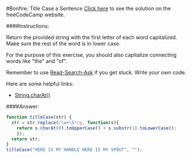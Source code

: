 #Bonfire: Title Case a Sentence
<a href="http://freecodecamp.com/challenges/Bonfire:%20Title%20Case%20a%20Sentence?solution=function%20titleCase(str)%20%7B%0A%20%20str%20%3D%20str.replace(%2F%5Cw%2B%5CS*%2Fg%2C%20function(s)%7B%0A%20%20%20%20return%20s.charAt(0).toUpperCase()%20%2B%20s.substr(1).toLowerCase()%3B%0A%20%20%20%20%7D)%3B%0A%20%20return%20str%3B%0A%7D%0AtitleCase(%22HERE%20IS%20MY%20HANDLE%20HERE%20IS%20MY%20SPOUT%22%2C%20%22%22)%3B" target="_blank">Click here</a> to see the solution on the freeCodeCamp website.


####Instructions:
<p class="wrappable negative-10">Return the provided string with the first letter of each word capitalized. Make sure the rest of the word is in lower case.</p><p class="wrappable negative-10">For the purpose of this exercise, you should also capitalize connecting words like &quot;the&quot; and &quot;of&quot;.</p><p class="wrappable negative-10">Remember to use <a href="//github.com/FreeCodeCamp/freecodecamp/wiki/How-to-get-help-when-you-get-stuck" target="_blank">Read-Search-Ask</a> if you get stuck. Write your own code.</p><div class="negative-30-bottom"><div id="MDN-links"><p class="negative-10">Here are some helpful links:</p><div class="negative-10"><ul><li><a href="https://developer.mozilla.org/en-US/docs/Web/JavaScript/Reference/Global_Objects/String/charAt" target="_blank">String.charAt()</a></li></ul></div></div></div>


####Answer:
```javascript
function titleCase(str) {
  str = str.replace(/\w+\S*/g, function(s){
    return s.charAt(0).toUpperCase() + s.substr(1).toLowerCase();
    });
  return str;
}
titleCase("HERE IS MY HANDLE HERE IS MY SPOUT", "");
```